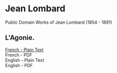 # Jean Lombard

Public Domain Works of Jean Lombard (1854 - 1891)

## L'Agonie.

[French - Plain Text](lagonie/full-text-french.md)  
French - PDF  
English - Plain Text  
English - PDF  
